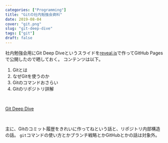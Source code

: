 ```yaml
---
categories: ["Programming"]
title: "Gitの社内勉強会資料"
date: 2019-08-04
cover: "git.png"
slug: "git-deep-dive"
tags: ["git"]
draft: false
---
```


社内勉強会用にGit Deep Diveというスライドを[reveal.js](https://revealjs.com/)で作ってGitHub Pagesで公開したので晒しておく。
コンテンツは以下。


1. Gitとは
2. なぜGitを使うのか
3. Gitのコマンドおさらい
4. Gitのリポジトリ詳解

<!--more-->

<br>

[Git Deep Dive](https://kaitoy.github.io/git-deep-dive/)

<br>

主に、Gitのコミット履歴をきれいに作ってねという話と、リポジトリ内部構造の話。
`git`コマンドの使い方とかブランチ戦略とかGitHubとかの話は対象外。
